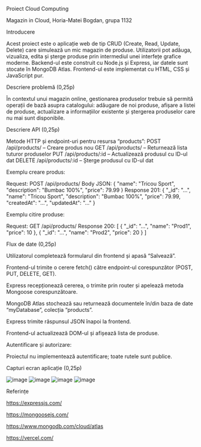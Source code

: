 Proiect Cloud Computing

Magazin in Cloud, Horia-Matei Bogdan, grupa 1132 


Introducere

Acest proiect este o aplicație web de tip CRUD (Create, Read, Update, Delete) care simulează un mic magazin de produse. Utilizatorii pot adăuga, vizualiza, edita și șterge produse prin intermediul unei interfețe grafice moderne. Backend-ul este construit cu Node.js și Express, iar datele sunt stocate în MongoDB Atlas. Frontend-ul este implementat cu HTML, CSS și JavaScript pur.

Descriere problemă (0,25p)

În contextul unui magazin online, gestionarea produselor trebuie să permită operații de bază asupra catalogului: adăugare de noi produse, afișare a listei de produse, actualizare a informațiilor existente și ștergerea produselor care nu mai sunt disponibile.

Descriere API (0,25p)

Metode HTTP și endpoint-uri pentru resursa “products”:
POST /api/products/ – Creare produs nou
GET /api/products/ – Returnează lista tuturor produselor
PUT /api/products/:id – Actualizează produsul cu ID-ul dat
DELETE /api/products/:id – Șterge produsul cu ID-ul dat

Exemplu creare produs:

Request: POST /api/products/
Body JSON: { "name": "Tricou Sport", "description": "Bumbac 100%", "price": 79.99 }
Response 201: { "_id": "...", "name": "Tricou Sport", "description": "Bumbac 100%", "price": 79.99, "createdAt": "...", "updatedAt": "..." }

Exemplu citire produse:

Request: GET /api/products/
Response 200: [ { "_id": "...", "name": "Prod1", "price": 10 }, { "_id": "...", "name": "Prod2", "price": 20 } ]

Flux de date (0,25p)


Utilizatorul completează formularul din frontend și apasă “Salvează”.

Frontend-ul trimite o cerere fetch() către endpoint-ul corespunzător (POST, PUT, DELETE, GET).

Express recepționează cererea, o trimite prin router și apelează metoda Mongoose corespunzătoare.

MongoDB Atlas stochează sau returnează documentele în/din baza de date “myDatabase”, colecția “products”.

Express trimite răspunsul JSON înapoi la frontend.

Frontend-ul actualizează DOM-ul și afișează lista de produse.

Autentificare și autorizare:

Proiectul nu implementează autentificare; toate rutele sunt publice.

Capturi ecran aplicație (0,25p)

![image](https://github.com/user-attachments/assets/72eb648f-b3f1-4605-92ca-a57df954a6af)
![image](https://github.com/user-attachments/assets/71acd163-e9a3-4474-8854-f5ffe7b89a0c)
![image](https://github.com/user-attachments/assets/05e834a3-5718-4c35-a96d-20db84cc0e31)
![image](https://github.com/user-attachments/assets/4c564117-068b-4d94-b497-a2c0b550bf2c)


Referințe

https://expressjs.com/

https://mongoosejs.com/

https://www.mongodb.com/cloud/atlas

https://vercel.com/
